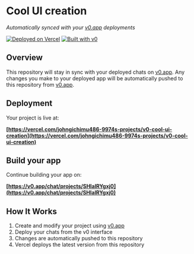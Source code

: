 # Cool UI creation

*Automatically synced with your [v0.app](https://v0.app) deployments*

[![Deployed on Vercel](https://img.shields.io/badge/Deployed%20on-Vercel-black?style=for-the-badge&logo=vercel)](https://vercel.com/johngichimu486-9974s-projects/v0-cool-ui-creation)
[![Built with v0](https://img.shields.io/badge/Built%20with-v0.app-black?style=for-the-badge)](https://v0.app/chat/projects/SHIaIRYgxj0)

## Overview

This repository will stay in sync with your deployed chats on [v0.app](https://v0.app).
Any changes you make to your deployed app will be automatically pushed to this repository from [v0.app](https://v0.app).

## Deployment

Your project is live at:

**[https://vercel.com/johngichimu486-9974s-projects/v0-cool-ui-creation](https://vercel.com/johngichimu486-9974s-projects/v0-cool-ui-creation)**

## Build your app

Continue building your app on:

**[https://v0.app/chat/projects/SHIaIRYgxj0](https://v0.app/chat/projects/SHIaIRYgxj0)**

## How It Works

1. Create and modify your project using [v0.app](https://v0.app)
2. Deploy your chats from the v0 interface
3. Changes are automatically pushed to this repository
4. Vercel deploys the latest version from this repository
